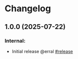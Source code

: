 # Changelog

<!--
   You should *NOT* be adding new change log entries to this file.
   You should create a file in the news directory instead.
   For helpful instructions, please see:
   https://github.com/plone/plone.releaser/blob/master/ADD-A-NEWS-ITEM.rst
-->

<!-- towncrier release notes start -->

## 1.0.0 (2025-07-22)


### Internal:

- Initial release @erral [#release](https://github.com/collective/collective.folderishcollection/issues/release)
